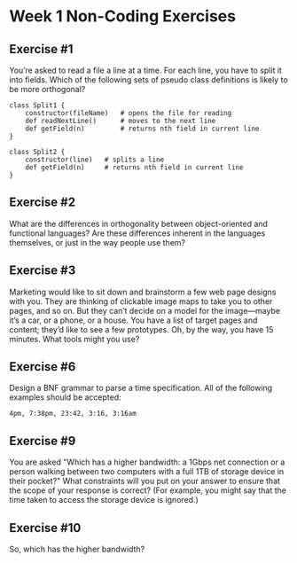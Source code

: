 # Week 1 Non-Coding Exercises

## Exercise #1

You’re asked to read a file a line at a time. For each line, you have to split it into fields. 
Which of the following sets of pseudo class definitions is likely to be more orthogonal?

```
class Split1 {
    constructor(fileName)   # opens the file for reading
    def readNextLine()      # moves to the next line
    def getField(n)         # returns nth field in current line
}
```

```
class Split2 {
    constructor(line)   # splits a line
    def getField(n)     # returns nth field in current line
}
```

## Exercise #2

What are the differences in orthogonality between object-oriented and functional languages? 
Are these differences inherent in the languages themselves, or just in the way people use them?

## Exercise #3

Marketing would like to sit down and brainstorm a few web page designs with you. They are thinking of clickable image 
maps to take you to other pages, and so on. But they can’t decide on a model for the image—maybe it’s a car, or a phone, 
or a house. You have a list of target pages and content; they’d like to see a few prototypes. 
Oh, by the way, you have 15 minutes. What tools might you use?

## Exercise #6

Design a BNF grammar to parse a time specification. All of the following examples should be accepted:

```
4pm, 7:38pm, 23:42, 3:16, 3:16am
```

## Exercise #9

You are asked "Which has a higher bandwidth: a 1Gbps net connection or a person walking between two computers with a 
full 1TB of storage device in their pocket?" What constraints will you put on your answer to ensure that the scope of 
your response is correct? (For example, you might say that the time taken to access the storage device is ignored.)

## Exercise #10

So, which has the higher bandwidth?

